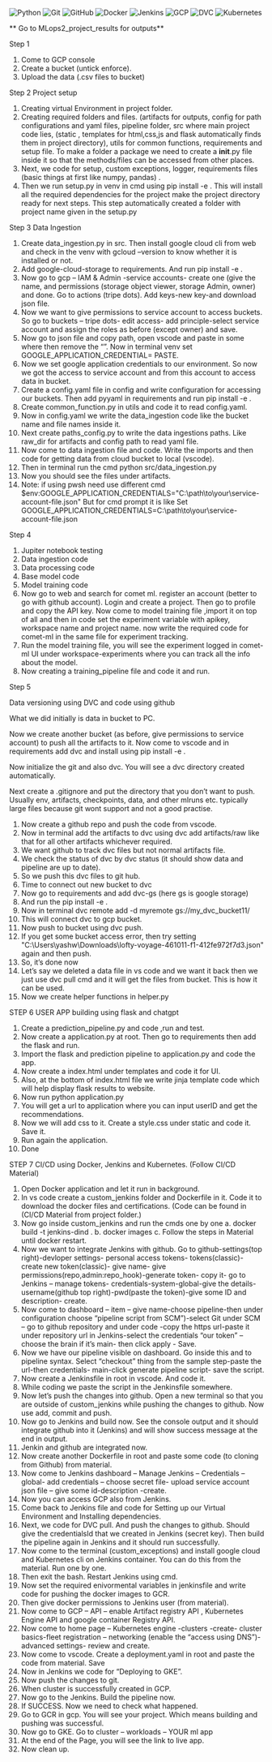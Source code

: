 
![Python](https://img.shields.io/badge/Python-3776AB?style=for-the-badge&logo=python&logoColor=white)
![Git](https://img.shields.io/badge/Git-F05032?style=for-the-badge&logo=git&logoColor=white)
![GitHub](https://img.shields.io/badge/GitHub-181717?style=for-the-badge&logo=github&logoColor=white)
![Docker](https://img.shields.io/badge/Docker-2496ED?style=for-the-badge&logo=docker&logoColor=white)
![Jenkins](https://img.shields.io/badge/Jenkins-D24939?style=for-the-badge&logo=jenkins&logoColor=white)
![GCP](https://img.shields.io/badge/Google%20Cloud-4285F4?style=for-the-badge&logo=googlecloud&logoColor=white)
![DVC](https://img.shields.io/badge/DVC-945DD6?style=for-the-badge&logo=dvc&logoColor=white)
![Kubernetes](https://img.shields.io/badge/Kubernetes-326CE5?style=for-the-badge&logo=kubernetes&logoColor=white)

** Go to MLops2_project_results for outputs**


Step  1
1.	Come to GCP console
2.	Create a bucket (untick enforce).
3.	Upload the data (.csv files to bucket)

Step 2
Project setup
1.	Creating virtual Environment in project folder.
2.	Creating required folders and files. (artifacts for outputs, config for path configurations and yaml files, pipeline folder, src where main project code lies, (static , templates for html,css,js and flask automatically finds them in project directory), utils for common functions, requirements and setup file. To make a folder a package we need to create a __init__.py file inside it so that the methods/files can be accessed from other places.
3.	Next, we code for setup, custom exceptions, logger, requirements files (basic things at first like numpy, pandas) .
4.	Then we run setup.py in venv in cmd using pip install -e . This will install all the required dependencies for the project make the project directory ready for next steps. This step automatically created a folder with project name given in the setup.py
   
Step 3
Data Ingestion
1.	Create data_ingestion.py in src. Then install google cloud cli from web and check in the venv with gcloud –version to know whether it is installed or not.
2.	Add google-cloud-storage to requirements. And run pip install -e .
3.	Now go to gcp – IAM & Admin -service accounts- create one (give the name, and permissions (storage object viewer,  storage Admin, owner) and done. Go to actions (tripe dots). Add keys-new key-and download json file.
4.	Now we want to give permissions to service account to access buckets. So go to buckets – tripe dots- edit access- add principle-select service account and assign the roles as before (except owner) and save.
5.	Now go to json file and copy path, open vscode and paste in some where then remove the “”. Now in terminal venv set GOOGLE_APPLICATION_CREDENTIAL= PASTE.
6.	Now we set google application credentials to our environment. So now we got the access to service account and from this account to access data in bucket.
7.	Create a config.yaml file in config and write configuration for accessing our buckets. Then add pyyaml in requirements and run pip install -e .
8.	Create common_function.py in utils and code it to read config.yaml.
9.	Now in config.yaml we write the data_ingestion code like the bucket name and file names inside it.
10.	Next create paths_config.py to write the data ingestions paths. Like raw_dir for artifacts and config path to read yaml file.
11.	Now come to data ingestion file and code. Write the imports and then code for getting data from cloud bucket to local (vscode).
12.	 Then in terminal run the cmd python src/data_ingestion.py
13.	 Now you should see the files under artifacts.
14.	Note: if using pwsh need use different cmd $env:GOOGLE_APPLICATION_CREDENTIALS="C:\path\to\your\service-account-file.json"
But for cmd prompt it is like
Set GOOGLE_APPLICATION_CREDENTIALS=C:\path\to\your\service-account-file.json

Step 4
1.	Jupiter notebook testing
2.	Data ingestion code
3.	Data processing code
4.	Base model code
5.	Model training code
6.	Now go to web and search for comet ml. register an account (better to go with github account). Login and create a project. Then go to profile and copy the API key. Now come to model training file ,import it on top of all and then in code set the experiment variable with apikey, workspace name and project name. now write the required code for comet-ml in the same file for experiment tracking.
7.	Run the model training file, you will see the experiment logged in comet-ml UI under workspace-experiments where you can track all the info about the model.
8.	Now creating a training_pipeline file and code it and run.

Step 5

Data versioning using DVC and code using github

What we did initially is data in bucket to PC.

Now we create another bucket (as before, give permissions to service account) to push all the artifacts to it. Now come to vscode and in requirements add dvc and install using pip install -e .

Now initialize the git and also dvc. You will see a dvc directory created automatically.

Next create a .gitignore and put the directory that you don’t want to push. Usually env, artifacts, checkpoints, data, and other mlruns etc. typically large files because git wont support and not a good practise.

1.	Now create a github repo and push the code from vscode. 
2.	Now in terminal add the artifacts to dvc using dvc add artifacts/raw like that for all other artifacts whichever required.
3.	We want github to track dvc files but not normal artifacts file.
4.	We check the status of dvc by dvc status (it should show data and pipeline are up to date).
5.	So we push this dvc files to git hub.
6.	Time to connect out new bucket to dvc
7.	Now go to requirements and add dvc-gs (here gs is google storage)
8.	And run the pip install -e .
9.	Now in terminal dvc remote add -d myremote gs://my_dvc_bucket11/ 
10.	This will connect dvc to gcp bucket.
11.	Now push to bucket using dvc push.
12.	If you get some bucket access error, then try setting "C:\Users\yashw\Downloads\lofty-voyage-461011-f1-412fe972f7d3.json" again and then push.
13.	So, it’s done now
14.	Let’s say we deleted a data file in vs code and we want it back then we just use dvc pull cmd and it will get the files from bucket. This is how it can be used.
15.	Now we create helper functions in helper.py

STEP 6
USER APP building using flask and chatgpt
1.	Create a prediction_pipeline.py and code ,run and test.
2.	Now create a application.py at root. Then go to requirements then add the flask and run.
3.	Import the flask and prediction pipeline to application.py and code the app.
4.	Now create a index.html under templates and code it for UI.
5.	Also, at the bottom of index.html file we write jinja template code which will help display flask results to website.
6.	Now run python application.py
7.	You will get a url to application where you can input userID and get the recommendations.
8.	Now we will add css to it. Create a style.css under static and code it. Save it.
9.	Run again the application.
10.	Done

STEP 7
CI/CD using Docker, Jenkins and Kubernetes. (Follow CI/CD Material)
1.	Open Docker application and let it run in background.
2.	In vs code create a custom_jenkins folder and Dockerfile in it. Code it to download the docker files and certifications. (Code can be found in (CI/CD Material from project folder.)
3.	Now go inside custom_jenkins and run the cmds one by one
a.	docker build -t jenkins-dind . 
b.	docker images
c.	Follow the steps in Material until docker restart.
4.	Now we want to integrate Jenkins with github. Go to github-settings(top right)-devloper settings- personal access tokens- tokens(classic)-create new token(classic)- give name- give permissions(repo,admin:repo_hook)-generate token- copy it- go to Jenkins – manage tokens- credentials-system-global-give the details-username(github top right)-pwd(paste the token)-give some ID and description- create.
5.	Now come to dashboard – item – give name-choose pipeline-then under configuration choose “pipeline script from SCM”)-select Git under SCM – go to github repository and under code -copy the https url-paste it under repository url in Jenkins-select the credentials “our token” – choose the brain if it’s main- then click apply - Save.
6.	Now we have our pipeline visible on dashboard. Go inside this and to pipeline syntax. Select “checkout” thing from the sample step-paste the url-then credentials- main-click generate pipeline script- save the script.
7.	Now create a Jenkinsfile in root in vscode. And code it.
8.	While coding we paste the script in the Jenkinsfile somewhere.
9.	Now let’s push the changes into github. Open a new terminal so that you are outside of custom_jenkins while pushing the changes to github. Now use  add, commit and push.
10.	Now go to Jenkins and build now. See the console output and it should integrate github into it (Jenkins) and will show success message at the end in output.
11.	Jenkin and github are integrated now.
12.	Now create another Dockerfile in root and paste some code (to cloning from Github) from material.
13.	Now come to Jenkins dashboard – Manage Jenkins – Credentials – global- add credentials – choose secret file- upload service account json file – give some id-description -create.
14.	Now you can access GCP also from Jenkins.
15.	 Come back to Jenkins file and code for Setting up our Virtual Environment and Installing dependencies. 
16.	Next, we code for DVC pull. And push the changes to github. Should give the credentialsId that we created in Jenkins (secret key). Then build the pipeline again in Jenkins and it should run successfully.
17.	Now come to the terminal (custom_exceptions) and install google cloud and Kubernetes cli on Jenkins container. You can do this from the material. Run one by one.
18.	Then exit the bash. Restart Jenkins using cmd.
19.	Now set the required enivormental variables in jenkinsfile and write code for pushing the docker images to GCR.
20.	Then give docker permissions to Jenkins user (from material).
21.	Now come to GCP – API – enable Artifact registry API , Kubernetes Engine API and google container Registry API.
22.	 Now come to home page – Kubernetes engine -clusters -create- cluster basics-fleet registration – networking (enable the “access using DNS”)-advanced settings- review and create.
23.	Now come to vscode. Create a deployment.yaml in root and paste the code from material. Save
24.	Now in Jenkins we code for “Deploying to GKE”.
25.	Now push the changes to git.
26.	When cluster is successfully created in GCP.
27.	Now go to the Jenkins. Build the pipeline now.
28.	If SUCCESS. Now we need to check what happened.
29.	Go to GCR in gcp. You will see your project. Which means building and pushing was successful.
30.	Now go to GKE. Go to cluster – workloads – YOUR ml app
31.	At the end of the Page, you will see the link to live app.
32.	Now clean up.
